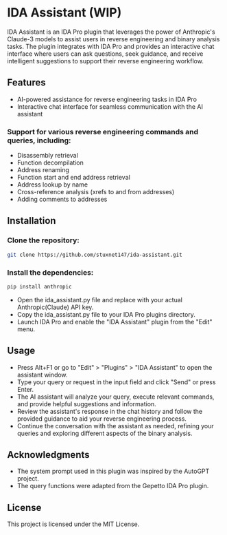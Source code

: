 # IDA Assistant (WIP)
IDA Assistant is an IDA Pro plugin that leverages the power of Anthropic's Claude-3 models to assist users in reverse engineering and binary analysis tasks. The plugin integrates with IDA Pro and provides an interactive chat interface where users can ask questions, seek guidance, and receive intelligent suggestions to support their reverse engineering workflow.

## Features
- AI-powered assistance for reverse engineering tasks in IDA Pro
- Interactive chat interface for seamless communication with the AI assistant
### Support for various reverse engineering commands and queries, including:
- Disassembly retrieval
- Function decompilation
- Address renaming
- Function start and end address retrieval
- Address lookup by name
- Cross-reference analysis (xrefs to and from addresses)
- Adding comments to addresses

## Installation
### Clone the repository:
```sh
git clone https://github.com/stuxnet147/ida-assistant.git
```
### Install the dependencies:
```sh
pip install anthropic
```

- Open the ida_assistant.py file and replace <YOUR API KEY> with your actual Anthropic(Claude) API key.
- Copy the ida_assistant.py file to your IDA Pro plugins directory.
- Launch IDA Pro and enable the "IDA Assistant" plugin from the "Edit" menu.
## Usage
- Press Alt+F1 or go to "Edit" > "Plugins" > "IDA Assistant" to open the assistant window.
- Type your query or request in the input field and click "Send" or press Enter.
- The AI assistant will analyze your query, execute relevant commands, and provide helpful suggestions and information.
- Review the assistant's response in the chat history and follow the provided guidance to aid your reverse engineering process.
- Continue the conversation with the assistant as needed, refining your queries and exploring different aspects of the binary analysis.

## Acknowledgments
- The system prompt used in this plugin was inspired by the AutoGPT project.
- The query functions were adapted from the Gepetto IDA Pro plugin.

## License
This project is licensed under the MIT License.
